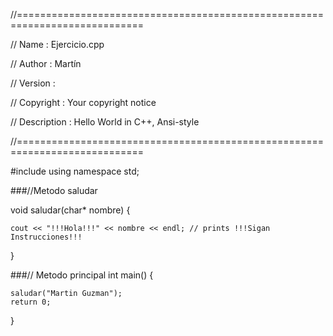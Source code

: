 //============================================================================

// Name        : Ejercicio.cpp

// Author      : Martín

// Version     :

// Copyright   : Your copyright notice

// Description : Hello World in C++, Ansi-style

//============================================================================

#include  <iostream>
using namespace std;

###//Metodo saludar

void saludar(char* nombre) {

	cout << "!!!Hola!!!" << nombre << endl; // prints !!!Sigan Instrucciones!!!
}

###// Metodo principal
int main() {

	saludar("Martin Guzman");
	return 0;

}
